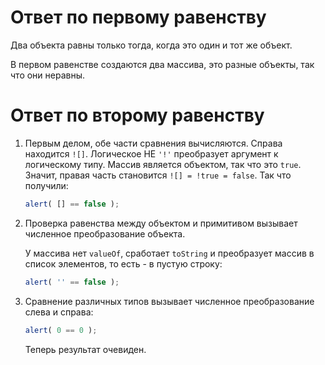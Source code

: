 # Ответ по первому равенству

Два объекта равны только тогда, когда это один и тот же объект.

В первом равенстве создаются два массива, это разные объекты, так что они неравны.

# Ответ по второму равенству

1. Первым делом, обе части сравнения вычисляются. Справа находится `![]`. Логическое НЕ `'!'` преобразует аргумент к логическому типу. Массив является объектом, так что это `true`. Значит, правая часть становится `![] = !true = false`. Так что получили:

    ```js
    alert( [] == false );
    ```
2. Проверка равенства между объектом и примитивом вызывает численное преобразование объекта.

    У массива нет `valueOf`, сработает `toString` и преобразует массив в список элементов, то есть - в пустую строку:

    ```js
    alert( '' == false );
    ```
3. Сравнение различных типов вызывает численное преобразование слева и справа:

    ```js
    alert( 0 == 0 );
    ```

    Теперь результат очевиден.
